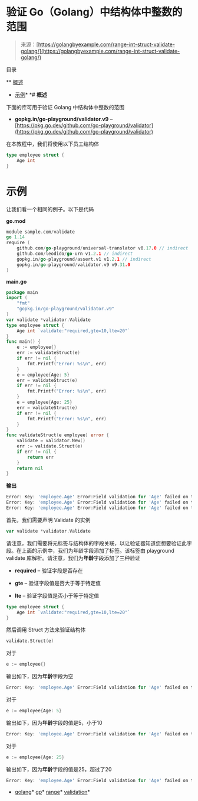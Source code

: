 <!--yml

分类：未分类

日期：2024-10-13 06:34:01

-->

# 验证 Go（Golang）中结构体中整数的范围

> 来源：[https://golangbyexample.com/range-int-struct-validate-golang/](https://golangbyexample.com/range-int-struct-validate-golang/)

目录

**   [概述](#Overview "Overview")

+   [示例](#Example "Example")*  *# **概述**

下面的库可用于验证 Golang 中结构体中整数的范围

+   **gopkg.in/go-playground/validator.v9** – [https://pkg.go.dev/github.com/go-playground/validator](https://pkg.go.dev/github.com/go-playground/validator)

在本教程中，我们将使用以下员工结构体

```go
type employee struct {
    Age int
}
```

# **示例**

让我们看一个相同的例子。以下是代码

**go.mod**

```go
module sample.com/validate
go 1.14
require (
    github.com/go-playground/universal-translator v0.17.0 // indirect
    github.com/leodido/go-urn v1.2.1 // indirect
    gopkg.in/go-playground/assert.v1 v1.2.1 // indirect
    gopkg.in/go-playground/validator.v9 v9.31.0
)
```

**main.go**

```go
package main
import (
    "fmt"
    "gopkg.in/go-playground/validator.v9"
)
var validate *validator.Validate
type employee struct {
    Age int `validate:"required,gte=10,lte=20"`
}
func main() {
    e := employee{}
    err := validateStruct(e)
    if err != nil {
        fmt.Printf("Error: %s\n", err)
    }
    e = employee{Age: 5}
    err = validateStruct(e)
    if err != nil {
        fmt.Printf("Error: %s\n", err)
    }
    e = employee{Age: 25}
    err = validateStruct(e)
    if err != nil {
        fmt.Printf("Error: %s\n", err)
    }
}
func validateStruct(e employee) error {
    validate = validator.New()
    err := validate.Struct(e)
    if err != nil {
        return err
    }
    return nil
}
```

**输出**

```go
Error: Key: 'employee.Age' Error:Field validation for 'Age' failed on the 'required' tag
Error: Key: 'employee.Age' Error:Field validation for 'Age' failed on the 'gte' tag
Error: Key: 'employee.Age' Error:Field validation for 'Age' failed on the 'lte' tag
```

首先，我们需要声明 Validate 的实例

```go
var validate *validator.Validate
```

请注意，我们需要将元标签与结构体的字段关联，以让验证器知道您想要验证此字段。在上面的示例中，我们为年龄字段添加了标签。该标签由 playground validate 库解析。请注意，我们为**年龄**字段添加了三种验证

+   **required** – 验证字段是否存在

+   **gte** – 验证字段值是否大于等于特定值

+   **lte** – 验证字段值是否小于等于特定值

```go
type employee struct {
	Age int `validate:"required,gte=10,lte=20"`
}
```

然后调用 Struct 方法来验证结构体

```go
validate.Struct(e)
```

对于

```go
e := employee{}
```

输出如下，因为**年龄**字段为空

```go
Error: Key: 'employee.Age' Error:Field validation for 'Age' failed on the 'required' tag
```

对于

```go
e := employee{Age: 5}
```

输出如下，因为**年龄**字段的值是5，小于10

```go
Error: Key: 'employee.Age' Error:Field validation for 'Age' failed on the 'gte' tag
```

对于

```go
e := employee{Age: 25}
```

输出如下，因为**年龄**字段的值是25，超过了20

```go
Error: Key: 'employee.Age' Error:Field validation for 'Age' failed on the 'lte' tag
```

+   [golang](https://golangbyexample.com/tag/golang/)*   [gp](https://golangbyexample.com/tag/gp/)*   [range](https://golangbyexample.com/tag/range/)*   [validation](https://golangbyexample.com/tag/validation/)*
